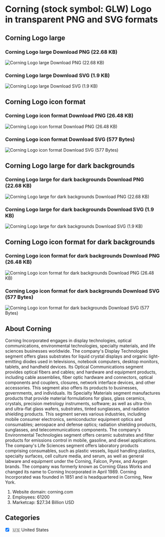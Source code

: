 # Corning (stock symbol: GLW) Logo in transparent PNG and SVG formats

## Corning Logo large

### Corning Logo large Download PNG (22.68 KB)

![Corning Logo large Download PNG (22.68 KB)](/img/orig/GLW_BIG-1cb7966e.png)

### Corning Logo large Download SVG (1.9 KB)

![Corning Logo large Download SVG (1.9 KB)](/img/orig/GLW_BIG-cfc93744.svg)

## Corning Logo icon format

### Corning Logo icon format Download PNG (26.48 KB)

![Corning Logo icon format Download PNG (26.48 KB)](/img/orig/GLW-b907addc.png)

### Corning Logo icon format Download SVG (577 Bytes)

![Corning Logo icon format Download SVG (577 Bytes)](/img/orig/GLW-e3ddcb67.svg)

## Corning Logo large for dark backgrounds

### Corning Logo large for dark backgrounds Download PNG (22.68 KB)

![Corning Logo large for dark backgrounds Download PNG (22.68 KB)](/img/orig/GLW_BIG.D-e08f0884.png)

### Corning Logo large for dark backgrounds Download SVG (1.9 KB)

![Corning Logo large for dark backgrounds Download SVG (1.9 KB)](/img/orig/GLW_BIG.D-043a3d08.svg)

## Corning Logo icon format for dark backgrounds

### Corning Logo icon format for dark backgrounds Download PNG (26.48 KB)

![Corning Logo icon format for dark backgrounds Download PNG (26.48 KB)](/img/orig/GLW.D-0c02fa82.png)

### Corning Logo icon format for dark backgrounds Download SVG (577 Bytes)

![Corning Logo icon format for dark backgrounds Download SVG (577 Bytes)](/img/orig/GLW.D-c301e5c7.svg)

## About Corning

Corning Incorporated engages in display technologies, optical communications, environmental technologies, specialty materials, and life sciences businesses worldwide. The company's Display Technologies segment offers glass substrates for liquid crystal displays and organic light-emitting diodes used in televisions, notebook computers, desktop monitors, tablets, and handheld devices. Its Optical Communications segment provides optical fibers and cables; and hardware and equipment products, including cable assemblies, fiber optic hardware and connectors, optical components and couplers, closures, network interface devices, and other accessories. This segment also offers its products to businesses, governments, and individuals. Its Specialty Materials segment manufactures products that provide material formulations for glass, glass ceramics, crystals, precision metrology instruments, software; as well as ultra-thin and ultra-flat glass wafers, substrates, tinted sunglasses, and radiation shielding products. This segment serves various industries, including mobile consumer electronics, semiconductor equipment optics and consumables; aerospace and defense optics; radiation shielding products, sunglasses, and telecommunications components. The company's Environmental Technologies segment offers ceramic substrates and filter products for emissions control in mobile, gasoline, and diesel applications. The company's Life Sciences segment offers laboratory products comprising consumables, such as plastic vessels, liquid handling plastics, specialty surfaces, cell culture media, and serum, as well as general labware and equipment under the Corning, Falcon, Pyrex, and Axygen brands. The company was formerly known as Corning Glass Works and changed its name to Corning Incorporated in April 1989. Corning Incorporated was founded in 1851 and is headquartered in Corning, New York.

1. Website domain: corning.com
2. Employees: 61200
3. Marketcap: $27.34 Billion USD


## Categories
- [x] 🇺🇸 United States
